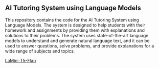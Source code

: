 ## AI Tutoring System using Language Models

This repository contains the code for the AI Tutoring System using Language Models. The system is designed to help students with their homework and assignments by providing them with explanations and solutions to their problems. The system uses state-of-the-art language models to understand and generate natural language text, and it can be used to answer questions, solve problems, and provide explanations for a wide range of subjects and topics.

<a href="https://huggingface.co/MBZUAI/LaMini-Flan-T5-783M">LaMini-T5-Flan</a>